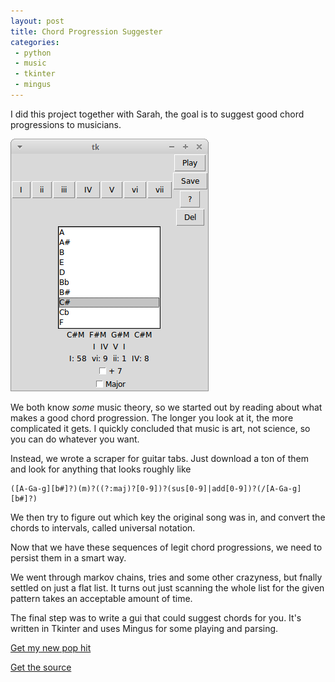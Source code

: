 ```yaml
---
layout: post
title: Chord Progression Suggester
categories:
 - python
 - music
 - tkinter
 - mingus
---
```


I did this project together with Sarah, the goal is to suggest good chord progressions to musicians.

![GUI screenshot](/images/chordparser.png)

We both know *some* music theory, so we started out by reading about what makes a good chord progression. The longer you look at it, the more complicated it gets. I quickly concluded that music is art, not science, so you can do whatever you want.

Instead, we wrote a scraper for guitar tabs. Just download a ton of them and look for anything that looks roughly like 

    ([A-Ga-g][b#]?)(m)?((?:maj)?[0-9])?(sus[0-9]|add[0-9])?(/[A-Ga-g][b#]?)

We then try to figure out which key the original song was in, and convert the chords to intervals, called universal notation.

Now that we have these sequences of legit chord progressions, we need to persist them in a smart way.

We went through markov chains, tries and some other crazyness, but fnally settled on just a flat list. It turns out just scanning the whole list for the given pattern takes an acceptable amount of time.

The final step was to write a gui that could suggest chords for you. It's written in Tkinter and uses Mingus for some playing and parsing.

[Get my new pop hit][0]

[Get the source][1]

[0]: /images/song.midi
[1]: https://github.com/HackerSchool12/chordparser
